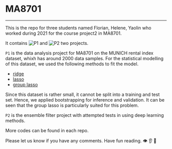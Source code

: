 # MA8701
---

This is the repo for three students named Florian, Helene, Yaolin who worked during 2021 for the course project2 in MA8701. 

It contains ![P1](./P1/) and ![P2](./P3/) two projects. 

`P1` is the data analysis project for MA8701 on the MUNICH rental index dataset, whixh has around 2000 data samples. For the statistical modelling of this dataset, we used the following methods to fit the model. 

- [ridge](https://github.com/mettelang/MA8701V2021/blob/main/Part1/LassoandfriendsBenDunn.pdf)
- [lasso](https://github.com/mettelang/MA8701V2021/blob/main/Part1/LassoandfriendsBenDunn.pdf)
- [group lasso](https://github.com/mettelang/MA8701V2021/blob/main/Part1/LassoandfriendsBenDunn.pdf)

Since this dataset is rather small, it cannot be split into a training and test set. Hence, we applied bootstrapping for inference and validation. It can be seen that the group lasso is particularly suited for this problem.


`P2` is the ensemble filter project with attempted tests in using deep learning methods.

More codes can be found in each repo. 


Please let us know if you have any comments.
Have fun reading.
:eye: :ear: :see_no_evil:
